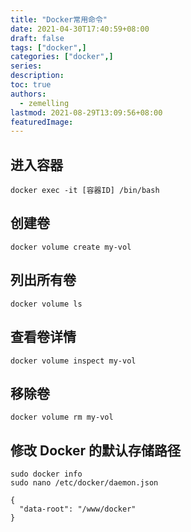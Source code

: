 ```yaml
---
title: "Docker常用命令"
date: 2021-04-30T17:40:59+08:00
draft: false
tags: ["docker",]
categories: ["docker",]
series:
description:
toc: true
authors:
  - zemelling
lastmod: 2021-08-29T13:09:56+08:00
featuredImage:
---
```


## 进入容器

    docker exec -it [容器ID] /bin/bash  

## 创建卷
    docker volume create my-vol
## 列出所有卷
    docker volume ls
## 查看卷详情
    docker volume inspect my-vol
## 移除卷
    docker volume rm my-vol

## 修改 Docker 的默认存储路径

```
sudo docker info
sudo nano /etc/docker/daemon.json

{
  "data-root": "/www/docker"
}
```
